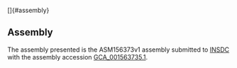 []{#assembly}

Assembly
--------

The assembly presented is the ASM156373v1 assembly submitted to
[INSDC](http://www.insdc.org) with the assembly accession
[GCA\_001563735.1](http://www.ebi.ac.uk/ena/data/view/GCA_001563735.1).
